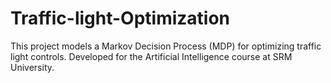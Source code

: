 # Traffic-light-Optimization
This project models a Markov Decision Process (MDP) for optimizing traffic light controls. Developed for the Artificial Intelligence course at SRM University.
